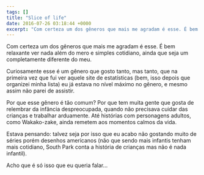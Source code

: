 ```yaml
---
tags: []
title: "Slice of life"
date: 2016-07-26 03:18:44 +0000
excerpt: "Com certeza um dos gêneros que mais me agradam é esse. É bem relaxante ver nada além do mero e simples cotidiano, ainda que seja um..."
---
```


Com certeza um dos gêneros que mais me agradam é esse. É bem relaxante ver nada além do mero e simples cotidiano, ainda que seja um completamente diferente do meu.

Curiosamente esse é um gênero que gosto tanto, mas tanto, que na primeira vez que fui ver aquele site de estatísticas (bem, isso depois que organizei minha lista) eu já estava no nível máximo no gênero, e mesmo assim não parei de assistir.

Por que esse gênero é tão comum? Por que tem muita gente que gosta de relembrar da infância despreocupada, quando não precisava cuidar das crianças e trabalhar arduamente. Até histórias com personagens adultos, como Wakako-zake, ainda remetem aos momentos calmos da vida.

Estava pensando: talvez seja por isso que eu acabo não gostando muito de séries porém desenhos americanos (não que sendo mais infantis tenham mais cotidiano, South Park conta a história de crianças mas não é nada infantil).

Acho que é só isso que eu queria falar...